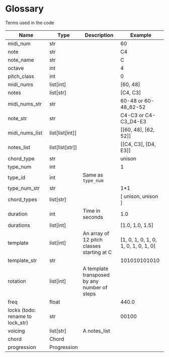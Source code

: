 # Glossary

Terms used in the code

| Name                             | Type            | Description                                  | Example                               |
|----------------------------------|-----------------|----------------------------------------------|---------------------------------------|
| midi_num                         | str             |                                              | 60                                    |
| note                             | str             |                                              | C4                                    |
| note_name                        | str             |                                              | C                                     |
| octave                           | int             |                                              | 4                                     |
| pitch_class                      | int             |                                              | 0                                     |
| midi_nums                        | list[int]       |                                              | [60, 48]                              |
| notes                            | list[str]       |                                              | [C4, C3]                              |
| midi_nums_str                    | str             |                                              | 60-48 or 60-48_62-52                  |
| note_str                         | str             |                                              | C4-C3 or C4-C3_D4-E3                  |
| midi_nums_list                   | list[list[int]] |                                              | [[60, 48], [62, 52]]                  |
| notes_list                       | list[list[str]] |                                              | [[C4, C3], [D4, E3]]                  |
| chord_type                       | str             |                                              | unison                                |
| type_num                         | int             |                                              | 1                                     |
| type_id                          | int             | Same as `type_num`                           |                                       |
| type_num_str                     | str             |                                              | 1\*1                                  |
| chord_types                      | list[str]       |                                              | [ unison, unison ]                    |
| duration                         | int             | Time in seconds                              | 1.0                                   |
| durations                        | list[int]       |                                              | [1.0, 1.0, 1.5]                       |
| template                         | list[int]       | An array of 12 pitch classes starting at C   | [1, 0, 1, 0, 1, 0, 1, 0, 1, 0, 1, 0]  |
| template_str                     | str             |                                              | 101010101010                          |
| rotation                         | list[int]       | A template transposed by any number of steps |                                       |
| freq                             | float           |                                              | 440.0                                 |
| locks (todo: rename to lock_str) | str             |                                              | 00100                                 |
| voicing                          | list[str]       | A notes_list                                 |                                       |
| chord                            | Chord           |                                              |                                       |
| progression                      | Progression     |                                              |                                       |

[//]: # (TODO add `chord_` prefix to `type_*` terms)
